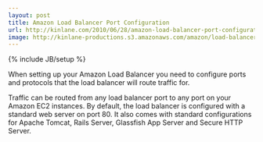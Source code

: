 ```yaml
---
layout: post
title: Amazon Load Balancer Port Configuration
url: http://kinlane.com/2010/06/28/amazon-load-balancer-port-configuration/
image: http://kinlane-productions.s3.amazonaws.com/amazon/load-balancer/Configure-Ports.PNG
---
```

{% include JB/setup %}
When setting up your Amazon Load Balancer you need to configure ports and protocols that the load balancer will route traffic for.

Traffic can be routed from any load balancer port to any port on your Amazon EC2 instances. By default, the load balancer is configured with a standard web server on port 80.
It also comes with standard configurations for Apache Tomcat, Rails Server, Glassfish App Server and Secure HTTP Server.